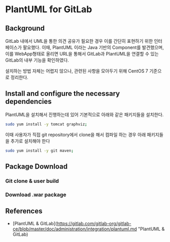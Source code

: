# PlantUML for GitLab

## Background

GitLab 내에서 UML을 통한 의견 공유가 필요한 경우 이를 간단히 표현하기 위한 인터페이스가 팔요했다. 이때, PlantUML 이라는 Java 기반의 Component를 발견했으며, 이를 WebApp형태로 올리면 URL을 통해서 GitLab과 PlantUML을 연결할 수 있는 GitLab의 내부 기능을 확인하였다.

설치하는 방법 자체는 어렵지 않으나, 관련된 사항을 모아두기 위해 CentOS 7 기준으로 정리한다.

## Install and configure the necessary dependencies

PlantUML을 설치해서 진행하는데 있어 기본적으로 아래와 같은 패키지들을 설치한다.

```bash
sudo yum install -y tomcat graphviz;
```

이때 사용자가 직접 git repository에서 clone을 해서 컴파일 하는 경우 아래 패키지들을 추가로 설치해야 한다

```bash
sudo yum install -y git maven;
```

## Package Download

### Git clone & user build

### Download .war package

## References

* [PlantUML & GitLab](https://gitlab.com/gitlab-org/gitlab-ce/blob/master/doc/administration/integration/plantuml.md "PlantUML & GitLab)

